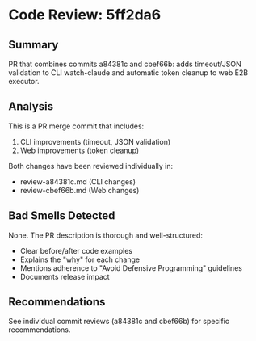 # Code Review: 5ff2da6

## Summary
PR that combines commits a84381c and cbef66b: adds timeout/JSON validation to CLI watch-claude and automatic token cleanup to web E2B executor.

## Analysis
This is a PR merge commit that includes:
1. CLI improvements (timeout, JSON validation)
2. Web improvements (token cleanup)

Both changes have been reviewed individually in:
- review-a84381c.md (CLI changes)
- review-cbef66b.md (Web changes)

## Bad Smells Detected
None. The PR description is thorough and well-structured:
- Clear before/after code examples
- Explains the "why" for each change
- Mentions adherence to "Avoid Defensive Programming" guidelines
- Documents release impact

## Recommendations
See individual commit reviews (a84381c and cbef66b) for specific recommendations.
